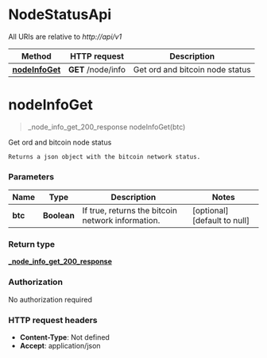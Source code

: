 # NodeStatusApi

All URIs are relative to *http://api/v1*

| Method | HTTP request | Description |
|------------- | ------------- | -------------|
| [**nodeInfoGet**](NodeStatusApi.md#nodeInfoGet) | **GET** /node/info | Get ord and bitcoin node status |


<a name="nodeInfoGet"></a>
# **nodeInfoGet**
> _node_info_get_200_response nodeInfoGet(btc)

Get ord and bitcoin node status

    Returns a json object with the bitcoin network status.

### Parameters

|Name | Type | Description  | Notes |
|------------- | ------------- | ------------- | -------------|
| **btc** | **Boolean**| If true, returns the bitcoin network information. | [optional] [default to null] |

### Return type

[**_node_info_get_200_response**](../Models/_node_info_get_200_response.md)

### Authorization

No authorization required

### HTTP request headers

- **Content-Type**: Not defined
- **Accept**: application/json

